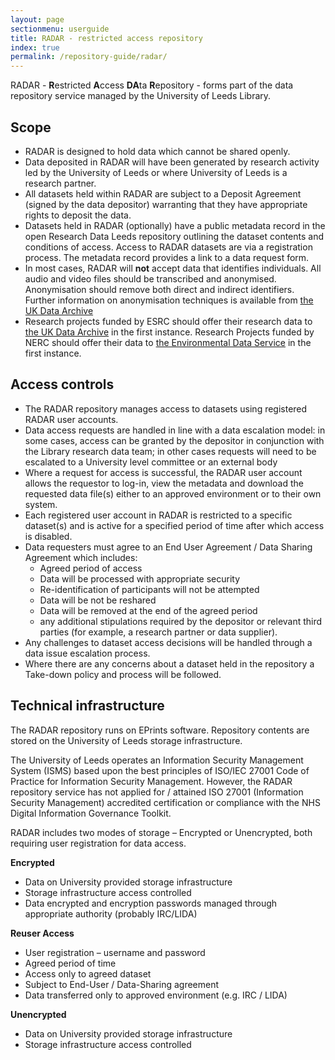 ```yaml
---
layout: page
sectionmenu: userguide
title: RADAR - restricted access repository
index: true
permalink: /repository-guide/radar/
---
```


RADAR - **R**estricted **A**ccess **DA**ta **R**epository - forms part of the data repository service managed by the University of Leeds Library.

## Scope
 
* RADAR is designed to hold data which cannot be shared openly. 
* Data deposited in RADAR will have been generated by research activity led by the University of Leeds or where University of Leeds is a research partner.  
* All datasets held within RADAR are subject to a Deposit Agreement (signed by the data depositor) warranting that they have appropriate rights to deposit the data.  
* Datasets held in RADAR (optionally) have a public metadata record in the open Research Data Leeds repository outlining the dataset contents and conditions of access.  Access to RADAR datasets are via a registration process. The metadata record provides a link to a data request form.
* In most cases, RADAR will **not** accept data that identifies individuals. All audio and video files should be transcribed and anonymised. Anonymisation should remove both direct and indirect identifiers. Further information on anonymisation techniques is available from [the UK Data Archive](https://ukdataservice.ac.uk/learning-hub/research-data-management/#anonymisation)
* Research projects funded by ESRC should offer their research data to [the UK Data Archive](https://ukdataservice.ac.uk/deposit-data) in the first instance. Research Projects funded by NERC should offer their data to [the Environmental Data Service](https://eds.ukri.org/environmental-data-service) in the first instance.

## Access controls 

* The RADAR repository manages access to datasets using registered RADAR user accounts. 
* Data access requests are handled in line with a data escalation model: in some cases, access can be granted by the depositor in conjunction with the Library research data team; in other cases requests will need to be escalated to a University level committee or an external body 
* Where a request for access is successful, the RADAR user account allows the requestor to log-in, view the metadata and download the requested data file(s) either to an approved environment or to their own system. 
* Each registered user account in RADAR is restricted to a specific dataset(s) and is active for a specified period of time after which access is disabled. 
* Data requesters must agree to an End User Agreement / Data Sharing Agreement which includes: 
  * Agreed period of access 
  * Data will be processed with appropriate security 
  * Re-identification of participants will not be attempted 
  * Data will be not be reshared 
  * Data will be removed at the end of the agreed period 
  * any additional stipulations required by the depositor or relevant third parties (for example, a research partner or data supplier). 
* Any challenges to dataset access decisions will be handled through a data issue escalation process.  
* Where there are any concerns about a dataset held in the repository a Take-down policy and process will be followed. 

## Technical infrastructure 

The RADAR repository runs on EPrints software. Repository contents are stored on the University of Leeds storage infrastructure. 

The University of Leeds operates an Information Security Management System (ISMS) based upon the best principles of ISO/IEC 27001 Code of Practice for Information Security Management. However, the RADAR repository service has not applied for / attained  ISO 27001 (Information Security Management) accredited certification or compliance with the NHS Digital Information Governance Toolkit. 

RADAR includes two modes of storage – Encrypted or Unencrypted, both requiring user registration for data access.  

**Encrypted**

* Data on University provided storage infrastructure 
* Storage infrastructure access controlled 
* Data encrypted and encryption passwords managed through appropriate authority (probably IRC/LIDA) 

**Reuser Access**

* User registration – username and password 
* Agreed period of time 
* Access only to agreed dataset 
* Subject to End-User / Data-Sharing agreement 
* Data transferred only to approved environment (e.g. IRC / LIDA) 

**Unencrypted**

* Data on University provided storage infrastructure 
* Storage infrastructure access controlled 
